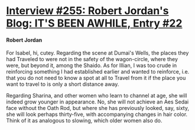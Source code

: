 # [Interview #255: Robert Jordan's Blog: IT'S BEEN AWHILE, Entry #22](https://www.theoryland.com/intvmain.php?i=255#22)

#### Robert Jordan

For Isabel, hi, cutey. Regarding the scene at Dumai's Wells, the places they had Traveled to were not in the safety of the wagon-circle, where they were, but beyond it, among the Shaido. As for Illian, I was too crude in reinforcing something I had established earlier and wanted to reinforce, i.e. that you do not need to know a spot at all to Travel from it if the place you want to travel to is only a short distance away.

Regarding Sharina, and other women who learn to channel at age, she will indeed grow younger in appearance. No, she will not achieve an Aes Sedai face without the Oath Rod, but where she has previously looked, say, sixty, she will look perhaps thirty-five, with accompanying changes in hair color. Think of it as analogous to slowing, which older women also do.


